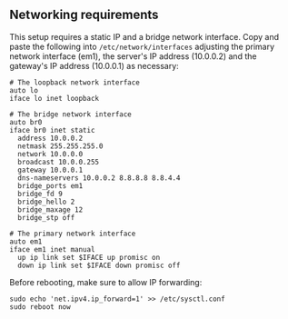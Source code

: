 ## Networking requirements  

This setup requires a static IP and a bridge network interface. Copy and
paste the following into `/etc/network/interfaces` adjusting the primary
network interface (em1), the server's IP address (10.0.0.2) and the 
gateway's IP address (10.0.0.1) as necessary:  

```
# The loopback network interface
auto lo
iface lo inet loopback

# The bridge network interface
auto br0
iface br0 inet static
  address 10.0.0.2
  netmask 255.255.255.0
  network 10.0.0.0
  broadcast 10.0.0.255
  gateway 10.0.0.1
  dns-nameservers 10.0.0.2 8.8.8.8 8.8.4.4
  bridge_ports em1
  bridge_fd 9
  bridge_hello 2
  bridge_maxage 12
  bridge_stp off

# The primary network interface
auto em1
iface em1 inet manual
  up ip link set $IFACE up promisc on
  down ip link set $IFACE down promisc off
```

Before rebooting, make sure to allow IP forwarding:  

```
sudo echo 'net.ipv4.ip_forward=1' >> /etc/sysctl.conf
sudo reboot now
```
